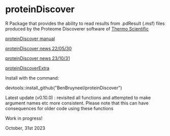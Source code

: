 # proteinDiscover

R Package that provides the ability to read results from .pdResult (.msf) files produced by the Proteome Discoverer software of [Thermo Scientific](https://www.thermoscientific.com/)

[proteinDiscover manual](https://benbruyneel.github.io/proteinDiscover/)

[proteinDiscover news 22/05/30](https://benbruyneel.github.io/proteinDiscover/updates220530/)

[proteinDiscover news 23/10/31](https://benbruyneel.github.io/proteinDiscover/updates231031/)

[proteinDiscoverExtra](https://github.com/BenBruyneel/proteinDiscoverExtra)

Install with the command:

devtools::install_github("BenBruyneel/proteinDiscover")

Latest update (v0.10.0) : revisited all functions and attempted to make argument names etc more consistent. Please note that this can have consequences for older code using these functions

Work in progress!

October, 31st 2023

